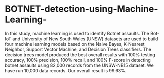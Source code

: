 # BOTNET-detection-using-Machine-Learning-
In this study, machine learning is used to identify Botnet assaults. The Bot-IoT and University of New South Wales (UNSW) datasets are used to build four machine learning models based on the Naive Bayes, K-Nearest Neighbor, Support Vector Machine, and Decision Trees classifiers. The decision trees model produced the best overall results with 100% testing accuracy, 100% precision, 100% recall, and 100% F-score in detecting botnet assaults using 82,000 records from the UNSW-NB15 dataset. We have run 10,000 data records. Our overall result is 99.63%.
